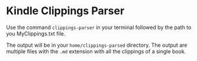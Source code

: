 # Kindle Clippings Parser

Use the command `clippings-parser` in your terminal followed by the path to you MyClippings.txt file.

The output will be in your `home/clippings-parsed` directory. The output are multiple files with the `.md` extension with all the clippings of a single book.
